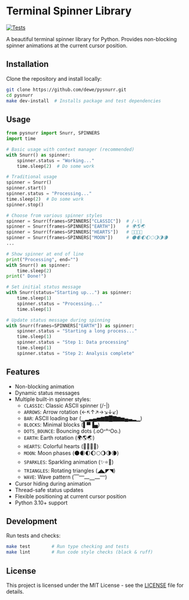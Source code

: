 # Terminal Spinner Library

[![Tests](https://github.com/dewe/pysnurr/actions/workflows/tests.yml/badge.svg)](https://github.com/dewe/pysnurr/actions/workflows/tests.yml)

A beautiful terminal spinner library for Python. Provides non-blocking spinner animations at the current cursor position.

## Installation

Clone the repository and install locally:

```bash
git clone https://github.com/dewe/pysnurr.git
cd pysnurr
make dev-install  # Installs package and test dependencies
```

## Usage

```python
from pysnurr import Snurr, SPINNERS
import time

# Basic usage with context manager (recommended)
with Snurr() as spinner:
    spinner.status = "Working..."
    time.sleep(2)  # Do some work

# Traditional usage
spinner = Snurr()
spinner.start()
spinner.status = "Processing..."
time.sleep(2)  # Do some work
spinner.stop()

# Choose from various spinner styles
spinner = Snurr(frames=SPINNERS["CLASSIC"])  # /-\|
spinner = Snurr(frames=SPINNERS["EARTH"])    # 🌍🌎🌏
spinner = Snurr(frames=SPINNERS["HEARTS"])   # 💛💙💜💚
spinner = Snurr(frames=SPINNERS["MOON"])     # 🌑🌒🌓🌔🌕🌖🌗🌘
...

# Show spinner at end of line
print("Processing", end="")
with Snurr() as spinner:
    time.sleep(2)
print(" Done!")

# Set initial status message
with Snurr(status="Starting up...") as spinner:
    time.sleep(1)
    spinner.status = "Processing..."
    time.sleep(1)

# Update status message during spinning
with Snurr(frames=SPINNERS["EARTH"]) as spinner:
    spinner.status = "Starting a long process..."
    time.sleep(1)
    spinner.status = "Step 1: Data processing"
    time.sleep(1)
    spinner.status = "Step 2: Analysis complete"
```

## Features

- Non-blocking animation
- Dynamic status messages
- Multiple built-in spinner styles:
  - `CLASSIC`: Classic ASCII spinner (/-\|)
  - `ARROWS`: Arrow rotation (←↖↑↗→↘↓↙)
  - `BAR`: ASCII loading bar (▁▂▃▄▅▆▇█▇▆▅▄▃▂▁)
  - `BLOCKS`: Minimal blocks (▌▀▐▄)
  - `DOTS_BOUNCE`: Bouncing dots (.oOᐤ°ᐤOo.)
  - `EARTH`: Earth rotation (🌍🌎🌏)
  - `HEARTS`: Colorful hearts (💛💙💜💚)
  - `MOON`: Moon phases (🌑🌒🌓🌔🌕🌖🌗🌘)
  - `SPARKLES`: Sparkling animation (✨⭐️💫)
  - `TRIANGLES`: Rotating triangles (◢◣◤◥)
  - `WAVE`: Wave pattern (⎺⎻⎼⎽⎼⎻)
- Cursor hiding during animation
- Thread-safe status updates
- Flexible positioning at current cursor position
- Python 3.10+ support

## Development

Run tests and checks:

```bash
make test        # Run type checking and tests
make lint        # Run code style checks (black & ruff)
```

## License

This project is licensed under the MIT License - see the [LICENSE](LICENSE) file for details.
